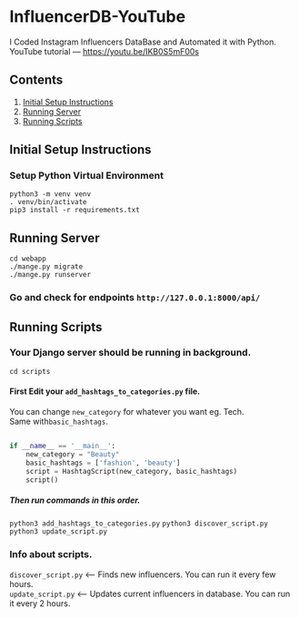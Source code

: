 # InfluencerDB-YouTube

I Coded Instagram Influencers DataBase and Automated it with Python.
YouTube tutorial — https://youtu.be/IKB0S5mF00s

## Contents

1. [Initial Setup Instructions](#initial-setup-instructions)
1. [Running Server](#running-server)
1. [Running Scripts](#running-scripts)

## Initial Setup Instructions

### Setup Python Virtual Environment

```buildoutcfg
python3 -m venv venv
. venv/bin/activate
pip3 install -r requirements.txt
```

## Running Server

```buildoutcfg
cd webapp
./mange.py migrate
./mange.py runserver
```

### Go and check for endpoints `http://127.0.0.1:8000/api/`

## Running Scripts

### Your Django server should be running in background.

```buildoutcfg
cd scripts
```

#### First Edit your `add_hashtags_to_categories.py` file.

You can change `new_category` for whatever you want eg. Tech. <br>
Same with`basic_hashtags`.

```python

if __name__ == '__main__':
    new_category = "Beauty"
    basic_hashtags = ['fashion', 'beauty']
    script = HashtagScript(new_category, basic_hashtags)
    script()

```

##### Then run commands in this order.

`python3 add_hashtags_to_categories.py`
`python3 discover_script.py`
`python3 update_script.py`

### Info about scripts.

`discover_script.py` <-- Finds new influencers. You can run it every few hours. <br>
`update_script.py` <-- Updates current influencers in database. You can run it every 2 hours. <br>
